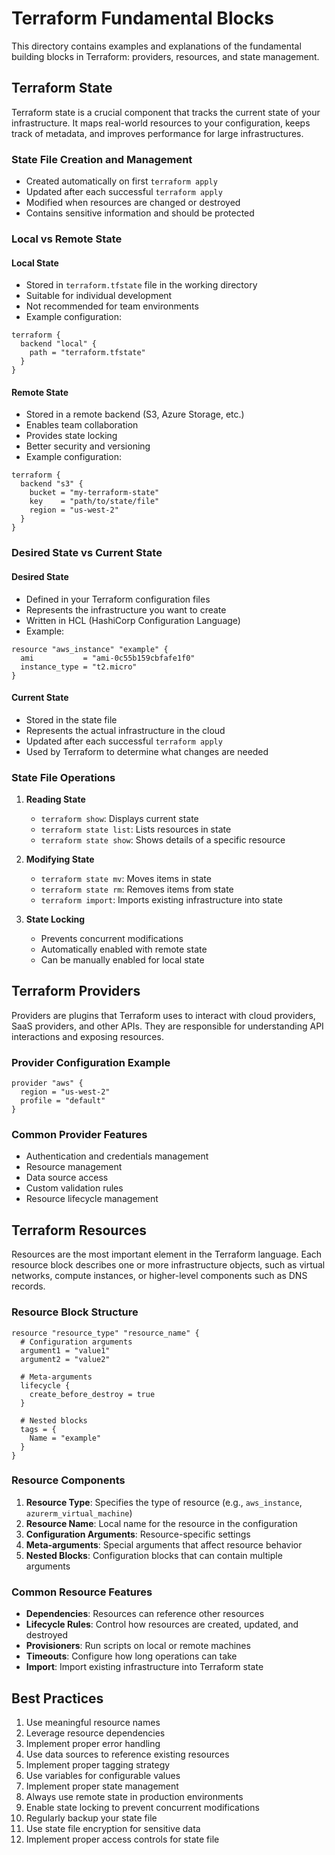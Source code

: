 # Terraform Fundamental Blocks

This directory contains examples and explanations of the fundamental building blocks in Terraform: providers, resources, and state management.

## Terraform State

Terraform state is a crucial component that tracks the current state of your infrastructure. It maps real-world resources to your configuration, keeps track of metadata, and improves performance for large infrastructures.

### State File Creation and Management
- Created automatically on first `terraform apply`
- Updated after each successful `terraform apply`
- Modified when resources are changed or destroyed
- Contains sensitive information and should be protected

### Local vs Remote State

#### Local State
- Stored in `terraform.tfstate` file in the working directory
- Suitable for individual development
- Not recommended for team environments
- Example configuration:
```hcl
terraform {
  backend "local" {
    path = "terraform.tfstate"
  }
}
```

#### Remote State
- Stored in a remote backend (S3, Azure Storage, etc.)
- Enables team collaboration
- Provides state locking
- Better security and versioning
- Example configuration:
```hcl
terraform {
  backend "s3" {
    bucket = "my-terraform-state"
    key    = "path/to/state/file"
    region = "us-west-2"
  }
}
```

### Desired State vs Current State

#### Desired State
- Defined in your Terraform configuration files
- Represents the infrastructure you want to create
- Written in HCL (HashiCorp Configuration Language)
- Example:
```hcl
resource "aws_instance" "example" {
  ami           = "ami-0c55b159cbfafe1f0"
  instance_type = "t2.micro"
}
```

#### Current State
- Stored in the state file
- Represents the actual infrastructure in the cloud
- Updated after each successful `terraform apply`
- Used by Terraform to determine what changes are needed

### State File Operations
1. **Reading State**
   - `terraform show`: Displays current state
   - `terraform state list`: Lists resources in state
   - `terraform state show`: Shows details of a specific resource

2. **Modifying State**
   - `terraform state mv`: Moves items in state
   - `terraform state rm`: Removes items from state
   - `terraform import`: Imports existing infrastructure into state

3. **State Locking**
   - Prevents concurrent modifications
   - Automatically enabled with remote state
   - Can be manually enabled for local state

## Terraform Providers

Providers are plugins that Terraform uses to interact with cloud providers, SaaS providers, and other APIs. They are responsible for understanding API interactions and exposing resources.

### Provider Configuration Example
```hcl
provider "aws" {
  region = "us-west-2"
  profile = "default"
}
```

### Common Provider Features
- Authentication and credentials management
- Resource management
- Data source access
- Custom validation rules
- Resource lifecycle management

## Terraform Resources

Resources are the most important element in the Terraform language. Each resource block describes one or more infrastructure objects, such as virtual networks, compute instances, or higher-level components such as DNS records.

### Resource Block Structure
```hcl
resource "resource_type" "resource_name" {
  # Configuration arguments
  argument1 = "value1"
  argument2 = "value2"
  
  # Meta-arguments
  lifecycle {
    create_before_destroy = true
  }
  
  # Nested blocks
  tags = {
    Name = "example"
  }
}
```

### Resource Components
1. **Resource Type**: Specifies the type of resource (e.g., `aws_instance`, `azurerm_virtual_machine`)
2. **Resource Name**: Local name for the resource in the configuration
3. **Configuration Arguments**: Resource-specific settings
4. **Meta-arguments**: Special arguments that affect resource behavior
5. **Nested Blocks**: Configuration blocks that can contain multiple arguments

### Common Resource Features
- **Dependencies**: Resources can reference other resources
- **Lifecycle Rules**: Control how resources are created, updated, and destroyed
- **Provisioners**: Run scripts on local or remote machines
- **Timeouts**: Configure how long operations can take
- **Import**: Import existing infrastructure into Terraform state

## Best Practices
1. Use meaningful resource names
2. Leverage resource dependencies
3. Implement proper error handling
4. Use data sources to reference existing resources
5. Implement proper tagging strategy
6. Use variables for configurable values
7. Implement proper state management
8. Always use remote state in production environments
9. Enable state locking to prevent concurrent modifications
10. Regularly backup your state file
11. Use state file encryption for sensitive data
12. Implement proper access controls for state file 